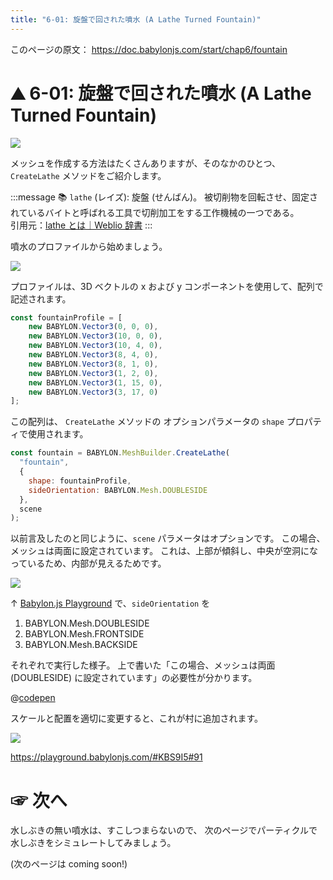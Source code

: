 ```yaml
---
title: "6-01: 旋盤で回された噴水 (A Lathe Turned Fountain)"
---
```


このページの原文： https://doc.babylonjs.com/start/chap6/fountain

# ⛰ 6-01: 旋盤で回された噴水 (A Lathe Turned Fountain)

![](https://storage.googleapis.com/zenn-user-upload/7cdcc203f750-20220903.gif)

メッシュを作成する方法はたくさんありますが、そのなかのひとつ、 `CreateLathe` メソッドをご紹介します。

:::message
📚 `lathe` (レイズ): 
旋盤 (せんばん)。
被切削物を回転させ、固定されているバイトと呼ばれる工具で切削加工をする工作機械の一つである。
　  
引用元：[lathe とは｜Weblio 辞書](https://ejje.weblio.jp/content/lathe)
:::

噴水のプロファイルから始めましょう。

![](https://doc.babylonjs.com/img/getstarted/profile.png)

プロファイルは、3D ベクトルの x および y コンポーネントを使用して、配列で記述されます。

```js
const fountainProfile = [
	new BABYLON.Vector3(0, 0, 0),
	new BABYLON.Vector3(10, 0, 0),
	new BABYLON.Vector3(10, 4, 0),
	new BABYLON.Vector3(8, 4, 0),
	new BABYLON.Vector3(8, 1, 0),
	new BABYLON.Vector3(1, 2, 0),
	new BABYLON.Vector3(1, 15, 0),
	new BABYLON.Vector3(3, 17, 0)
];
```

この配列は、 `CreateLathe` メソッドの オプションパラメータの `shape` プロパティで使用されます。

```js
const fountain = BABYLON.MeshBuilder.CreateLathe(
  "fountain", 
  { 
    shape: fountainProfile, 
    sideOrientation: BABYLON.Mesh.DOUBLESIDE 
  }, 
  scene
);
```

以前言及したのと同じように、`scene` パラメータはオプションです。
この場合、メッシュは両面に設定されています。
これは、上部が傾斜し、中央が空洞になっているため、内部が見えるためです。

![](https://storage.googleapis.com/zenn-user-upload/63862417e38a-20220903.gif)

↑ [Babylon.js Playground](https://playground.babylonjs.com/#TC31NV#3) で、`sideOrientation` を

1. BABYLON.Mesh.DOUBLESIDE
2. BABYLON.Mesh.FRONTSIDE
3. BABYLON.Mesh.BACKSIDE

それぞれで実行した様子。
上で書いた「この場合、メッシュは両面 (DOUBLESIDE) に設定されています」の必要性が分かります。


@[codepen](https://codepen.io/chomado/pen/eYrYbXE)

スケールと配置を適切に変更すると、これが村に追加されます。

![](https://storage.googleapis.com/zenn-user-upload/5ef5b96692f3-20220903.png)

https://playground.babylonjs.com/#KBS9I5#91


# ☞ 次へ

水しぶきの無い噴水は、すこしつまらないので、
次のページでパーティクルで水しぶきをシミュレートしてみましょう。

(次のページは coming soon!)
